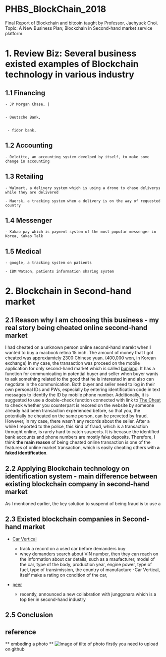 # PHBS_BlockChain_2018

Final Report of Blockchain and bitcoin taught by Professor, Jaehyuck Choi.
Topic: A New Business Plan; Blockchain in Second-hand market service platform

# 1. Review Biz: Several business existed examples of Blockchain technology in various industry 

 ## 1.1 Financing
    - JP Morgan Chase, |
   
   
    - Deutsche Bank, 
    
    
     - fidor bank,
    
 ## 1.2 Accounting
    - Deloitte, an accounting system develped by itself, to make some change in accounting 
    
 ## 1.3 Retailing
    - Walmart, a delivery system which is using a drone to chase deliverys while they are delivered
   
    - Maersk, a tracking system when a delivery is on the way of requested country
    
 ## 1.4 Messenger
    - Kakao pay which is payment system of the most popular messenger in Korea, Kakao Talk
    
 ## 1.5 Medical
    - google, a tracking system on patients
   
    - IBM Watson, patients information sharing system 
 
 
 

# 2. Blockchain in Second-hand market

## 2.1 Reason why I am choosing this business - my real story being cheated online second-hand market
I had cheated on a unknown person online second-hand marekt when I wanted to buy a macbook retina 15 inch. 
The amount of money that I got cheated was approxiamtely 2300 Chinese yuan. (400,000 won, in Korean exchange) 
In my case, the transaction was proceed on the mobile application for only second-hand market which is called [bunjang](https://m.bunjang.co.kr/). 
It has a function for communicating in  potential buyer and seller when buyer wants to ask something related to the good that he is interested in and also can negotiate in the communication. 
Both buyer and seller need to log in their own personal IDs and PWs, especially by entering identification code in text messages to identify the ID by mobile phone number. 
Additionally, it is suggested to use a double-check function connected with link to [The Cheat](https://thecheat.co.kr/rb/?mod=_search) to check whether you counterpart is recored on the website by someone already had been transaction experienced before, so that you, the potentially be cheated on the same person, can be preveted by fraud.
However, in my case, there wasn't any records about the seller. 
After a while I reported to the police, this kind of fraud, which is a transaction throught online, is rarely hard to catch suspects. It is becasue the identified bank accounts and phone numbers are mostly fake deposits. 
Therefore, I think **the main reason** of being cheated online transaction is one of the features of online market transaction, which is easily cheating others with **a faked identification**. 

## 2.2 Applying Blockchain technology on identification system - main difference between existing blockchain company in second-hand market
As I mentioned earlier, the key solution to suspend of being fraud is to use a 

  
## 2.3 Existed blockchain companies in Second-hand market
 
   - [Car Vertical](https://www.carvertical.com/)
     - track a record on a used car before demanders buy
     - whey demanders search about VIN number, then they can reach on the information about car details, such as a maufacturer, model of the car, type of the body, production year, engine power, type of fuel, type of transimission, the country of manufacture
     -Car Vertical, itself make a rating on condition of the car, 
  

   - [peer](https://peer.com/)
     - recently, announced a new collabration with junggonara which is a top tier in second-hand industry


## 2.5 Conclusion


## reference

** embeding a photo **
![Image of **tilte of photo**](https://octodex.github.com/images/5._IELTS_6.jpg)
firstly you need to upload on github
